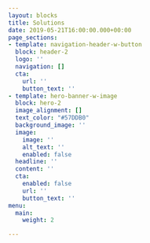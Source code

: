 ```yaml
---
layout: blocks
title: Solutions
date: 2019-05-21T16:00:00.000+00:00
page_sections:
- template: navigation-header-w-button
  block: header-2
  logo: ''
  navigation: []
  cta:
    url: ''
    button_text: ''
- template: hero-banner-w-image
  block: hero-2
  image_alignment: []
  text_color: "#57DDB0"
  background_image: ''
  image:
    image: ''
    alt_text: ''
    enabled: false
  headline: ''
  content: ''
  cta:
    enabled: false
    url: ''
    button_text: ''
menu:
  main:
    weight: 2

---
```


